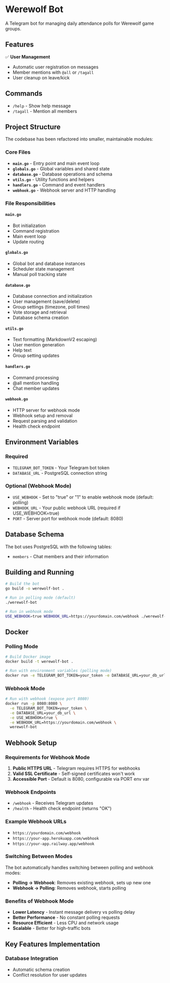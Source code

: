# Werewolf Bot

A Telegram bot for managing daily attendance polls for Werewolf game groups.

## Features

✅ **User Management**
- Automatic user registration on messages
- Member mentions with `@all` or `/tagall`
- User cleanup on leave/kick

## Commands

- `/help` - Show help message
- `/tagall` - Mention all members

## Project Structure

The codebase has been refactored into smaller, maintainable modules:

### Core Files

- **`main.go`** - Entry point and main event loop
- **`globals.go`** - Global variables and shared state
- **`database.go`** - Database operations and schema
- **`utils.go`** - Utility functions and helpers
- **`handlers.go`** - Command and event handlers
- **`webhook.go`** - Webhook server and HTTP handling

### File Responsibilities

#### `main.go`
- Bot initialization
- Command registration
- Main event loop
- Update routing

#### `globals.go`
- Global bot and database instances
- Scheduler state management
- Manual poll tracking state

#### `database.go`
- Database connection and initialization
- User management (save/delete)
- Group settings (timezone, poll times)
- Vote storage and retrieval
- Database schema creation

#### `utils.go`
- Text formatting (MarkdownV2 escaping)
- User mention generation
- Help text
- Group setting updates

#### `handlers.go`
- Command processing
- @all mention handling
- Chat member updates

#### `webhook.go`
- HTTP server for webhook mode
- Webhook setup and removal
- Request parsing and validation
- Health check endpoint

## Environment Variables

### Required
- `TELEGRAM_BOT_TOKEN` - Your Telegram bot token
- `DATABASE_URL` - PostgreSQL connection string

### Optional (Webhook Mode)
- `USE_WEBHOOK` - Set to "true" or "1" to enable webhook mode (default: polling)
- `WEBHOOK_URL` - Your public webhook URL (required if USE_WEBHOOK=true)
- `PORT` - Server port for webhook mode (default: 8080)

## Database Schema

The bot uses PostgreSQL with the following tables:

- `members` - Chat members and their information

## Building and Running

```bash
# Build the bot
go build -o werewolf-bot .

# Run in polling mode (default)
./werewolf-bot

# Run in webhook mode
USE_WEBHOOK=true WEBHOOK_URL=https://yourdomain.com/webhook ./werewolf-bot
```

## Docker

### Polling Mode
```bash
# Build Docker image
docker build -t werewolf-bot .

# Run with environment variables (polling mode)
docker run -e TELEGRAM_BOT_TOKEN=your_token -e DATABASE_URL=your_db_url werewolf-bot
```

### Webhook Mode
```bash
# Run with webhook (expose port 8080)
docker run -p 8080:8080 \
  -e TELEGRAM_BOT_TOKEN=your_token \
  -e DATABASE_URL=your_db_url \
  -e USE_WEBHOOK=true \
  -e WEBHOOK_URL=https://yourdomain.com/webhook \
  werewolf-bot
```

## Webhook Setup

### Requirements for Webhook Mode
1. **Public HTTPS URL** - Telegram requires HTTPS for webhooks
2. **Valid SSL Certificate** - Self-signed certificates won't work
3. **Accessible Port** - Default is 8080, configurable via PORT env var

### Webhook Endpoints
- `/webhook` - Receives Telegram updates
- `/health` - Health check endpoint (returns "OK")

### Example Webhook URLs
- `https://yourdomain.com/webhook`
- `https://your-app.herokuapp.com/webhook`
- `https://your-app.railway.app/webhook`

### Switching Between Modes
The bot automatically handles switching between polling and webhook modes:
- **Polling → Webhook**: Removes existing webhook, sets up new one
- **Webhook → Polling**: Removes webhook, starts polling

### Benefits of Webhook Mode
- **Lower Latency** - Instant message delivery vs polling delay
- **Better Performance** - No constant polling requests
- **Resource Efficient** - Less CPU and network usage
- **Scalable** - Better for high-traffic bots

## Key Features Implementation

### Database Integration
- Automatic schema creation
- Conflict resolution for user updates
